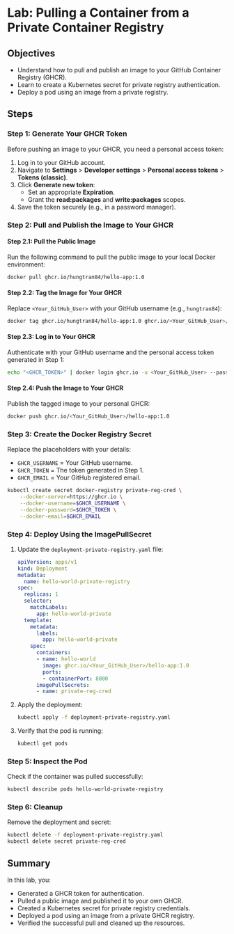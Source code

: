 # Lab: Pulling a Container from a Private Container Registry

## Objectives
- Understand how to pull and publish an image to your GitHub Container Registry (GHCR).
- Learn to create a Kubernetes secret for private registry authentication.
- Deploy a pod using an image from a private registry.

## Steps

### Step 1: Generate Your GHCR Token
Before pushing an image to your GHCR, you need a personal access token:
1. Log in to your GitHub account.
2. Navigate to **Settings** > **Developer settings** > **Personal access tokens** > **Tokens (classic)**.
3. Click **Generate new token**:
   - Set an appropriate **Expiration**.
   - Grant the **read:packages** and **write:packages** scopes.
4. Save the token securely (e.g., in a password manager).

### Step 2: Pull and Publish the Image to Your GHCR

#### Step 2.1: Pull the Public Image
Run the following command to pull the public image to your local Docker environment:
```bash
docker pull ghcr.io/hungtran84/hello-app:1.0
```

#### Step 2.2: Tag the Image for Your GHCR
Replace `<Your_GitHub_User>` with your GitHub username (e.g., `hungtran84`):
```bash
docker tag ghcr.io/hungtran84/hello-app:1.0 ghcr.io/<Your_GitHub_User>/hello-app:1.0
```

#### Step 2.3: Log in to Your GHCR
Authenticate with your GitHub username and the personal access token generated in Step 1:
```bash
echo "<GHCR_TOKEN>" | docker login ghcr.io -u <Your_GitHub_User> --password-stdin
```

#### Step 2.4: Push the Image to Your GHCR
Publish the tagged image to your personal GHCR:
```bash
docker push ghcr.io/<Your_GitHub_User>/hello-app:1.0
```

### Step 3: Create the Docker Registry Secret
Replace the placeholders with your details:
- `GHCR_USERNAME` = Your GitHub username.
- `GHCR_TOKEN` = The token generated in Step 1.
- `GHCR_EMAIL` = Your GitHub registered email.

```bash
kubectl create secret docker-registry private-reg-cred \
    --docker-server=https://ghcr.io \
    --docker-username=$GHCR_USERNAME \
    --docker-password=$GHCR_TOKEN \
    --docker-email=$GHCR_EMAIL
```

### Step 4: Deploy Using the ImagePullSecret
1. Update the `deployment-private-registry.yaml` file:
   ```yaml
   apiVersion: apps/v1
   kind: Deployment
   metadata:
     name: hello-world-private-registry
   spec:
     replicas: 1
     selector:
       matchLabels:
         app: hello-world-private
     template:
       metadata:
         labels:
           app: hello-world-private
       spec:
         containers:
         - name: hello-world
           image: ghcr.io/<Your_GitHub_User>/hello-app:1.0
           ports:
           - containerPort: 8080
         imagePullSecrets:
         - name: private-reg-cred
   ```
2. Apply the deployment:
   ```bash
   kubectl apply -f deployment-private-registry.yaml
   ```
3. Verify that the pod is running:
   ```bash
   kubectl get pods
   ```

### Step 5: Inspect the Pod
Check if the container was pulled successfully:
```bash
kubectl describe pods hello-world-private-registry
```

### Step 6: Cleanup
Remove the deployment and secret:
```bash
kubectl delete -f deployment-private-registry.yaml
kubectl delete secret private-reg-cred
```

## Summary
In this lab, you:
- Generated a GHCR token for authentication.
- Pulled a public image and published it to your own GHCR.
- Created a Kubernetes secret for private registry credentials.
- Deployed a pod using an image from a private GHCR registry.
- Verified the successful pull and cleaned up the resources.
